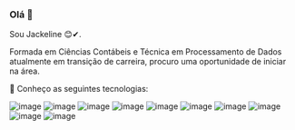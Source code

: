 ### Olá 👋

 Sou Jackeline 😊✔.
 
 Formada em Ciências Contábeis e Técnica em Processamento de Dados atualmente em transição de carreira, procuro uma oportunidade de iniciar na área. 
 
 🚀 Conheço as seguintes tecnologias:
  
 ![image](https://user-images.githubusercontent.com/101068316/165142027-9bf80066-18f0-48fd-b571-efb15a804c47.png)
 ![image](https://user-images.githubusercontent.com/101068316/165142105-318e29c0-124f-45a4-991d-78867f6d656e.png)
 ![image](https://user-images.githubusercontent.com/101068316/165142147-8fa2bf62-ff5c-40c6-9dcf-ec517fd70910.png)
 ![image](https://user-images.githubusercontent.com/101068316/165142199-f92e9742-86dc-498b-8957-5df964722482.png)
 ![image](https://user-images.githubusercontent.com/101068316/169174700-eff60bd2-b716-49bc-8be6-63550e194c12.png)
 ![image](https://user-images.githubusercontent.com/101068316/169174776-399515a5-6f73-4ac3-ab9b-c09ff61bce88.png)
 ![image](https://user-images.githubusercontent.com/101068316/169174831-4acb3ad6-6fd0-4011-83ae-c481685bb2db.png)
 ![image](https://user-images.githubusercontent.com/101068316/169174859-1b0f946c-1d52-4b1e-bee5-5d08486e9a6a.png)
 ![image](https://user-images.githubusercontent.com/101068316/182253937-aaeeeb00-22ad-435c-a31c-6fbf12cba396.png)
 ![image](https://user-images.githubusercontent.com/101068316/182253977-695264ac-a917-4fa5-9f2b-4f8e1a767dc0.png)


 
 
 

